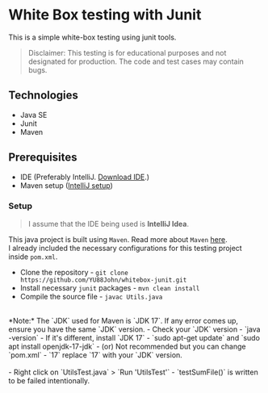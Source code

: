 # White Box testing with Junit 
This is a simple white-box testing using junit tools. <br>

> Disclaimer: This testing is for educational purposes and not designated for production. The code and test cases may contain bugs.

## Technologies 
- Java SE
- Junit
- Maven 

## Prerequisites 
- IDE (Preferably IntelliJ. <a href="https://www.jetbrains.com/idea/download/download-thanks.html?platform=windows&code=IIC">Download IDE</a>.)
- Maven setup (<a href="https://www.jetbrains.com/help/idea/maven-support.html">IntelliJ setup</a>)

### Setup 

> I assume that the IDE being used is **IntelliJ Idea**. <br>

This java project is built using `Maven`. Read more about `Maven` <a href="https://maven.apache.org/what-is-maven.html">here</a>. <br> 
I already included the necessary configurations for this testing project inside `pom.xml`.
 - Clone the repository - `git clone https://github.com/YU88John/whitebox-junit.git`
 - Install necessary `junit` packages - `mvn clean install` <br>
 - Compile the source file - `javac Utils.java`
<br>
    *Note:* The `JDK` used for Maven is `JDK 17`. If any error comes up, ensure you have the same `JDK` version.
   - Check your `JDK` version - `java -version`
   - If it's different, install `JDK 17` - `sudo apt-get update` and `sudo apt install openjdk-17-jdk`
   - (or) Not recommended but you can change `pom.xml` - `<maven.compiler.source>17</maven.compiler.source>` replace `17` with your `JDK` version. 
<br> <br>
 - Right click on `UtilsTest.java` > `Run 'UtilsTest'`
   - `testSumFile()` is written to be failed intentionally.

